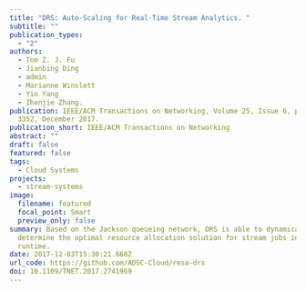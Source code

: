 ```yaml
---
title: "DRS: Auto-Scaling for Real-Time Stream Analytics. "
subtitle: ""
publication_types:
  - "2"
authors:
  - Tom Z. J. Fu
  - Jianbing Ding
  - admin
  - Marianne Winslett
  - Yin Yang
  - Zhenjie Zhang.
publication: IEEE/ACM Transactions on Networking, Volume 25, Issue 6, pp. 3338 -
  3352, December 2017.
publication_short: IEEE/ACM Transactions on Networking
abstract: ""
draft: false
featured: false
tags:
  - Cloud Systems
projects:
  - stream-systems
image:
  filename: featured
  focal_point: Smart
  preview_only: false
summary: Based on the Jackson queueing network, DRS is able to dynamically
  determine the optimal resource allocation solution for stream jobs in the
  runtime.
date: 2017-12-03T15:30:21.668Z
url_code: https://github.com/ADSC-Cloud/resa-drs
doi: 10.1109/TNET.2017.2741969
---
```

